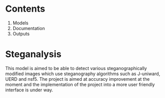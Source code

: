 # Contents

1. Models
2. Documentation
3. Outputs

# Steganalysis

This model is aimed to be able to detect various steganographically modified images which use steganography algorithms such as J-uniward, UERD and nsf5. The project is aimed at accuracy improvement at the moment and the implementation of the project into a more user friendly interface is under way.

